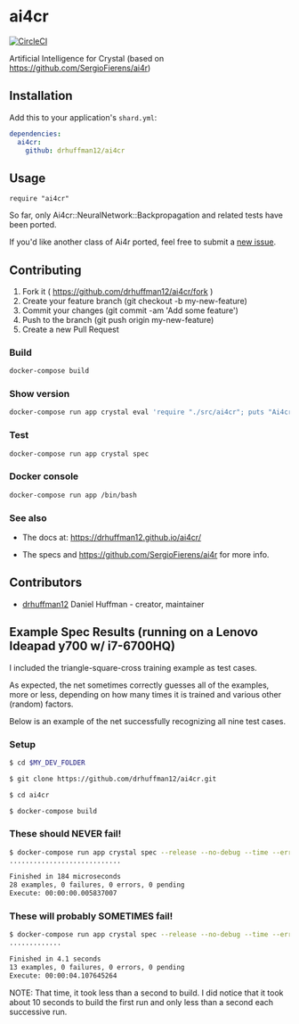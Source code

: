 # ai4cr

[![CircleCI](https://circleci.com/gh/drhuffman12/ai4cr.svg?style=svg)](https://circleci.com/gh/drhuffman12/ai4cr)

Artificial Intelligence for Crystal (based on https://github.com/SergioFierens/ai4r)

## Installation

Add this to your application's `shard.yml`:

```yaml
dependencies:
  ai4cr:
    github: drhuffman12/ai4cr
```

## Usage

```crystal
require "ai4cr"
```

So far, only Ai4cr::NeuralNetwork::Backpropagation and related tests have been ported.

If you'd like another class of Ai4r ported, feel free to submit a [new issue](https://github.com/drhuffman12/ai4cr/issues/new).

## Contributing

1. Fork it ( https://github.com/drhuffman12/ai4cr/fork )
2. Create your feature branch (git checkout -b my-new-feature)
3. Commit your changes (git commit -am 'Add some feature')
4. Push to the branch (git push origin my-new-feature)
5. Create a new Pull Request

### Build

```bash
docker-compose build
```

### Show version

```bash
docker-compose run app crystal eval 'require "./src/ai4cr"; puts "Ai4cr version: #{Ai4cr::VERSION}"'
```

### Test

```bash
docker-compose run app crystal spec
```

### Docker console

```bash
docker-compose run app /bin/bash
```

### See also

* The docs at: https://drhuffman12.github.io/ai4cr/

* The specs and https://github.com/SergioFierens/ai4r for more info.

## Contributors

- [drhuffman12](https://github.com/drhuffman12) Daniel Huffman - creator, maintainer

## Example Spec Results (running on a Lenovo Ideapad y700 w/ i7-6700HQ)

I included the triangle-square-cross training example as test cases.

As expected, the net sometimes correctly guesses all of the examples, more or less, depending on how many times it is trained and various other (random) factors.

Below is an example of the net successfully recognizing all nine test cases.

### Setup

```bash
$ cd $MY_DEV_FOLDER

$ git clone https://github.com/drhuffman12/ai4cr.git

$ cd ai4cr

$ docker-compose build
```

### These should NEVER fail!

```bash
$ docker-compose run app crystal spec --release --no-debug --time --error-trace --no-color
............................

Finished in 184 microseconds
28 examples, 0 failures, 0 errors, 0 pending
Execute: 00:00:00.005837007
```

### These will probably SOMETIMES fail!

```bash
$ docker-compose run app crystal spec --release --no-debug --time --error-trace --no-color spec_examples
.............

Finished in 4.1 seconds
13 examples, 0 failures, 0 errors, 0 pending
Execute: 00:00:04.107645264
```

NOTE: That time, it took less than a second to build. I did notice that it took about 10 seconds to build the first run and only less than a second each successive run.
